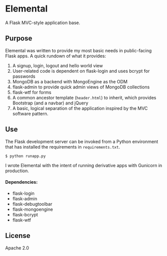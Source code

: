 Elemental
=========

A Flask MVC-style application base.

## Purpose

Elemental was written to provide my most basic needs in public-facing Flask apps.  A quick rundown of what it provides:

1. A signup, login, logout and hello world view
2. User-related code is dependent on flask-login and uses bcrypt for passwords
3. MongoDB as a backend with MongoEngine as the ODM
4. flask-admin to provide quick admin views of MongoDB collections
5. flask-wtf for forms
6. A common ancestor template (`header.html`) to inherit, which provides Bootstrap (and a navbar) and jQuery
7. A basic, logical separation of the application inspired by the MVC software pattern.

## Use

The Flask development server can be invoked from a Python environment that has installed the requirements in `requirements.txt`.

```
$ python runapp.py
```

I wrote Elemental with the intent of running derivative apps with Gunicorn in production.

#### Dependencies:
* flask-login
* flask-admin
* flask-debugtoolbar
* flask-mongoengine
* flask-bcrypt
* flask-wtf

## License

Apache 2.0



